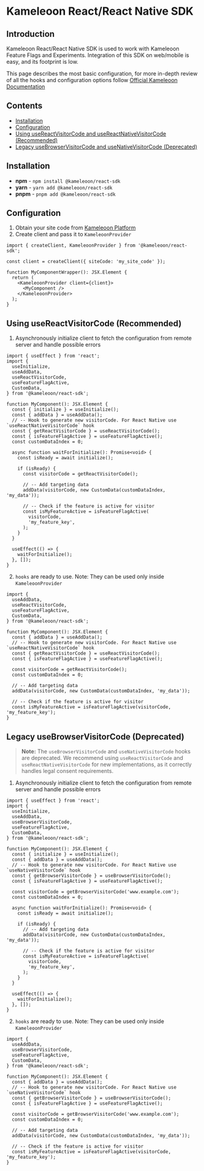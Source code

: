 # Kameleoon React/React Native SDK

## Introduction

Kameleoon React/React Native SDK is used to work with Kameleoon Feature Flags and Experiments.
Integration of this SDK on web/mobile is easy, and its footprint is low.

This page describes the most basic configuration, for more in-depth review of all the hooks and configuration options follow [Official Kameleoon Documentation](https://developers.kameleoon.com/react-js-sdk.html)

## Contents

- [Installation](#installation)
- [Configuration](#configuration)
- [Using useReactVisitorCode and useReactNativeVisitorCode (Recommended)](#using-usereactvisitorcode-recommended)
- [Legacy useBrowserVisitorCode and useNativeVisitorCode (Deprecated)](#legacy-usebrowservisitorcode-deprecated)

## Installation

- **npm** - `npm install @kameleoon/react-sdk`
- **yarn** - `yarn add @kameleoon/react-sdk`
- **pnpm** - `pnpm add @kameleoon/react-sdk`

## Configuration

1. Obtain your site code from [Kameleoon Platform](https://app.kameleoon.com/)
2. Create client and pass it to `KameleoonProvider`

```tsx
import { createClient, KameleoonProvider } from '@kameleoon/react-sdk';

const client = createClient({ siteCode: 'my_site_code' });

function MyComponentWrapper(): JSX.Element {
  return (
    <KameleoonProvider client={client}>
      <MyComponent />
    </KameleoonProvider>
  );
}
```

## Using useReactVisitorCode (Recommended)

1. Asynchronously initialize client to fetch the configuration from remote server and handle possible errors

```tsx
import { useEffect } from 'react';
import {
  useInitialize,
  useAddData,
  useReactVisitorCode,
  useFeatureFlagActive,
  CustomData,
} from '@kameleoon/react-sdk';

function MyComponent(): JSX.Element {
  const { initialize } = useInitialize();
  const { addData } = useAddData();
  // -- Hook to generate new visitorCode. For React Native use `useReactNativeVisitorCode` hook
  const { getReactVisitorCode } = useReactVisitorCode();
  const { isFeatureFlagActive } = useFeatureFlagActive();
  const customDataIndex = 0;

  async function waitForInitialize(): Promise<void> {
    const isReady = await initialize();

    if (isReady) {
      const visitorCode = getReactVisitorCode();

      // -- Add targeting data
      addData(visitorCode, new CustomData(customDataIndex, 'my_data'));

      // -- Check if the feature is active for visitor
      const isMyFeatureActive = isFeatureFlagActive(
        visitorCode,
        'my_feature_key',
      );
    }
  }

  useEffect(() => {
    waitForInitialize();
  }, []);
}
```

2. `hooks` are ready to use. Note: They can be used only inside `KameleoonProvider`

```tsx
import {
  useAddData,
  useReactVisitorCode,
  useFeatureFlagActive,
  CustomData,
} from '@kameleoon/react-sdk';

function MyComponent(): JSX.Element {
  const { addData } = useAddData();
  // -- Hook to generate new visitorCode. For React Native use `useReactNativeVisitorCode` hook
  const { getReactVisitorCode } = useReactVisitorCode();
  const { isFeatureFlagActive } = useFeatureFlagActive();

  const visitorCode = getReactVisitorCode();
  const customDataIndex = 0;

  // -- Add targeting data
  addData(visitorCode, new CustomData(customDataIndex, 'my_data'));

  // -- Check if the feature is active for visitor
  const isMyFeatureActive = isFeatureFlagActive(visitorCode, 'my_feature_key');
}
```

## Legacy useBrowserVisitorCode (Deprecated)

> **Note:** The `useBrowserVisitorCode` and `useNativeVisitorCode` hooks are deprecated. We recommend using `useReactVisitorCode` and `useReactNativeVisitorCode` for new implementations, as it correctly handles legal consent requirements.

1. Asynchronously initialize client to fetch the configuration from remote server and handle possible errors

```tsx
import { useEffect } from 'react';
import {
  useInitialize,
  useAddData,
  useBrowserVisitorCode,
  useFeatureFlagActive,
  CustomData,
} from '@kameleoon/react-sdk';

function MyComponent(): JSX.Element {
  const { initialize } = useInitialize();
  const { addData } = useAddData();
  // -- Hook to generate new visitorCode. For React Native use `useNativeVisitorCode` hook
  const { getBrowserVisitorCode } = useBrowserVisitorCode();
  const { isFeatureFlagActive } = useFeatureFlagActive();

  const visitorCode = getBrowserVisitorCode('www.example.com');
  const customDataIndex = 0;

  async function waitForInitialize(): Promise<void> {
    const isReady = await initialize();

    if (isReady) {
      // -- Add targeting data
      addData(visitorCode, new CustomData(customDataIndex, 'my_data'));

      // -- Check if the feature is active for visitor
      const isMyFeatureActive = isFeatureFlagActive(
        visitorCode,
        'my_feature_key',
      );
    }
  }

  useEffect(() => {
    waitForInitialize();
  }, []);
}
```

2. `hooks` are ready to use. Note: They can be used only inside `KameleoonProvider`

```tsx
import {
  useAddData,
  useBrowserVisitorCode,
  useFeatureFlagActive,
  CustomData,
} from '@kameleoon/react-sdk';

function MyComponent(): JSX.Element {
  const { addData } = useAddData();
  // -- Hook to generate new visitorCode. For React Native use `useNativeVisitorCode` hook
  const { getBrowserVisitorCode } = useBrowserVisitorCode();
  const { isFeatureFlagActive } = useFeatureFlagActive();

  const visitorCode = getBrowserVisitorCode('www.example.com');
  const customDataIndex = 0;

  // -- Add targeting data
  addData(visitorCode, new CustomData(customDataIndex, 'my_data'));

  // -- Check if the feature is active for visitor
  const isMyFeatureActive = isFeatureFlagActive(visitorCode, 'my_feature_key');
}
```
